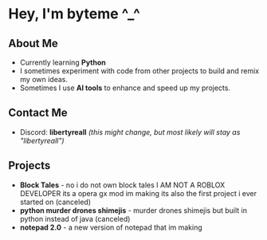 # Hey, I'm byteme ^_^

## About Me
- Currently learning **Python** 
- I sometimes experiment with code from other projects to build and remix my own ideas.  
- Sometimes I use **AI tools** to enhance and speed up my projects.  

## Contact Me
- Discord: **libertyreall** *(this might change, but most likely will stay as "libertyreall")*  

## Projects
- **Block Tales** - no i do not own block tales I AM NOT A ROBLOX DEVELOPER  its a opera gx mod im making its also the first project i ever started on (canceled)
- **python murder drones shimejis** - murder drones shimejis but built in python instead of java (canceled)
- **notepad 2.0** - a new version of notepad that im making


